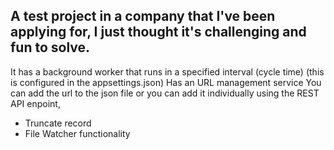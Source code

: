  ## A test project in a company that I've been applying for, I just thought it's challenging and fun to solve.
 
It has a background worker that runs in a specified interval (cycle time) (this is configured in the appsettings.json)
Has an URL management service
You can add the url to the json file or you can add it individually using the REST API enpoint,
- Truncate record
- File Watcher functionality
  
       
